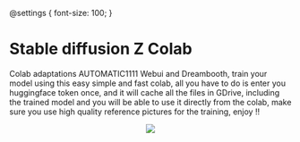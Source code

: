 @settings {
  font-size: 100;
}

# Stable diffusion Z Colab
Colab adaptations AUTOMATIC1111 Webui and Dreambooth, train your model using this easy simple and fast colab, all you have to do is enter you huggingface token once, and it will cache all the files in GDrive, including the trained model and you will be able to use it directly from the colab, make sure you use high quality reference pictures for the training, enjoy !!
 

<a href="https://colab.research.google.com/github.com/wilzamguerrero/SDZ/blob/main/SDZ.ipynb">
<p align="center">
  <img src="https://github.com/TheLastBen/fast-stable-diffusion/raw/main/Dreambooth/1.jpg">
</p>

